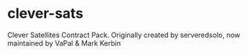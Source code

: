 # clever-sats
Clever Satellites Contract Pack. Originally created by serveredsolo, now maintained by VaPal &amp; Mark Kerbin  
